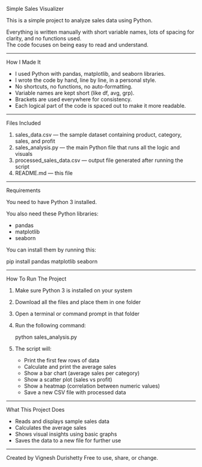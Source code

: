 Simple Sales Visualizer

This is a simple project to analyze sales data using Python.

Everything is written manually with short variable names, lots of spacing for clarity, and no functions used.  
The code focuses on being easy to read and understand.

------------------------------------------

How I Made It

- I used Python with pandas, matplotlib, and seaborn libraries.
- I wrote the code by hand, line by line, in a personal style.
- No shortcuts, no functions, no auto-formatting.
- Variable names are kept short (like df, avg, grp).
- Brackets are used everywhere for consistency.
- Each logical part of the code is spaced out to make it more readable.

------------------------------------------

Files Included

1. sales_data.csv — the sample dataset containing product, category, sales, and profit
2. sales_analysis.py — the main Python file that runs all the logic and visuals
3. processed_sales_data.csv — output file generated after running the script
4. README.md — this file

------------------------------------------

Requirements

You need to have Python 3 installed.

You also need these Python libraries:
- pandas
- matplotlib
- seaborn

You can install them by running this:

pip install pandas matplotlib seaborn

------------------------------------------

How To Run The Project

1. Make sure Python 3 is installed on your system
2. Download all the files and place them in one folder
3. Open a terminal or command prompt in that folder
4. Run the following command:

   python sales_analysis.py

5. The script will:
   - Print the first few rows of data
   - Calculate and print the average sales
   - Show a bar chart (average sales per category)
   - Show a scatter plot (sales vs profit)
   - Show a heatmap (correlation between numeric values)
   - Save a new CSV file with processed data

------------------------------------------

What This Project Does

- Reads and displays sample sales data
- Calculates the average sales
- Shows visual insights using basic graphs
- Saves the data to a new file for further use

------------------------------------------

Created by Vignesh Durishetty
Free to use, share, or change.
